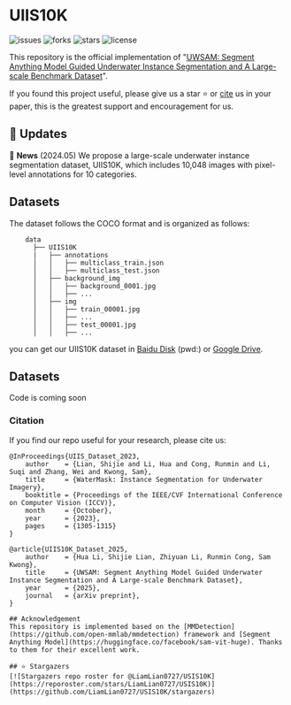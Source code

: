 # UIIS10K
![issues](https://img.shields.io/github/issues/LiamLian0727/UIIS10K)
![forks](https://img.shields.io/github/forks/LiamLian0727/UIIS10K?style=flat&color=orange)
![stars](https://img.shields.io/github/stars/LiamLian0727/UIIS10K?style=flat&color=red)
![license](https://img.shields.io/github/license/LiamLian0727/UIIS10K)

This repository is the official implementation of "[UWSAM: Segment Anything Model Guided Underwater Instance Segmentation and A Large-scale Benchmark Dataset]()".

If you found this project useful, please give us a star ⭐️ or [cite](#citation) us in your paper, this is the greatest support and encouragement for us.

## :speech_balloon: Updates
🚩 **News** (2024.05) We propose a large-scale underwater instance segmentation dataset, UIIS10K, which includes 10,048 images with pixel-level annotations for 10 categories.

## Datasets
The dataset follows the COCO format and is organized as follows:
```
    data
      ├── UIIS10K
      |   ├── annotations
      │   │   ├── multiclass_train.json
      │   │   ├── multiclass_test.json
      │   ├── background_img
      │   │   ├── background_0001.jpg
      │   │   ├── ...
      │   ├── img
      │   │   ├── train_00001.jpg
      │   │   ├── ...
      │   │   ├── test_00001.jpg
      │   │   ├── ...
```
you can get our UIIS10K dataset in [Baidu Disk]() (pwd:) or [Google Drive]().

## Datasets
Code is coming soon

### Citation
If you find our repo useful for your research, please cite us:
```
@InProceedings{UIIS_Dataset_2023,
    author    = {Lian, Shijie and Li, Hua and Cong, Runmin and Li, Suqi and Zhang, Wei and Kwong, Sam},
    title     = {WaterMask: Instance Segmentation for Underwater Imagery},
    booktitle = {Proceedings of the IEEE/CVF International Conference on Computer Vision (ICCV)},
    month     = {October},
    year      = {2023},
    pages     = {1305-1315}
}

@article{UIIS10K_Dataset_2025,
    author    = {Hua Li, Shijie Lian, Zhiyuan Li, Runmin Cong, Sam Kwong},
    title     = {UWSAM: Segment Anything Model Guided Underwater Instance Segmentation and A Large-scale Benchmark Dataset},
    year      = {2025},
    journal   = {arXiv preprint},
}

## Acknowledgement
This repository is implemented based on the [MMDetection](https://github.com/open-mmlab/mmdetection) framework and [Segment Anything Model](https://huggingface.co/facebook/sam-vit-huge). Thanks to them for their excellent work.

## ⭐ Stargazers
[![Stargazers repo roster for @LiamLian0727/USIS10K](https://reporoster.com/stars/LiamLian0727/USIS10K)](https://github.com/LiamLian0727/USIS10K/stargazers)
